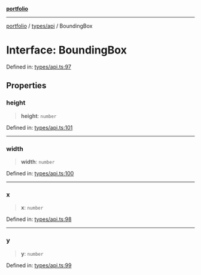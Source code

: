 [**portfolio**](../../../README.md)

***

[portfolio](../../../modules.md) / [types/api](../README.md) / BoundingBox

# Interface: BoundingBox

Defined in: [types/api.ts:97](https://github.com/tnorlund/Portfolio/blob/9c3b6b445df61d0f11eac4aa1a6221384f96b729/portfolio/types/api.ts#L97)

## Properties

### height

> **height**: `number`

Defined in: [types/api.ts:101](https://github.com/tnorlund/Portfolio/blob/9c3b6b445df61d0f11eac4aa1a6221384f96b729/portfolio/types/api.ts#L101)

***

### width

> **width**: `number`

Defined in: [types/api.ts:100](https://github.com/tnorlund/Portfolio/blob/9c3b6b445df61d0f11eac4aa1a6221384f96b729/portfolio/types/api.ts#L100)

***

### x

> **x**: `number`

Defined in: [types/api.ts:98](https://github.com/tnorlund/Portfolio/blob/9c3b6b445df61d0f11eac4aa1a6221384f96b729/portfolio/types/api.ts#L98)

***

### y

> **y**: `number`

Defined in: [types/api.ts:99](https://github.com/tnorlund/Portfolio/blob/9c3b6b445df61d0f11eac4aa1a6221384f96b729/portfolio/types/api.ts#L99)
